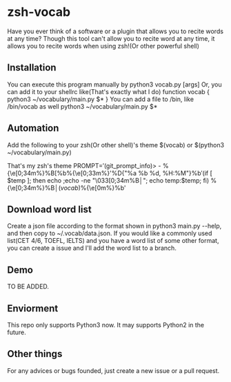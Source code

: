 # zsh-vocab

Have you ever think of a software or a plugin that allows you to recite words at any time?
Though this tool can't allow you to recite word at any time, it allows you to recite words when using zsh!(Or other powerful shell)

## Installation

You can execute this program manually by
    python3 vocab.py [args]
Or, you can add it to your shellrc like(That's exactly what I do)
    function vocab {
        python3 ~/vocabulary/main.py $*
    }
You can add a file to /bin, like /bin/vocab as well
    python3 ~/vocabulary/main.py $*

## Automation
Add the following to your zsh(Or other shell)'s theme
    $(vocab)
or
    $(python3 ~/vocabulary/main.py)

That's my zsh's theme
    PROMPT=$'%{\e[0;34m%}%B┌─[%b%{\e[0m%}%{\e[1;32m%}%n%{\e[1;30m%}@%{\e[0m%}%{\e[0;36m%}%m%{\e[0;34m%}%B]%b%{\e[0m%} - <$(git_prompt_info)> - %{\e[0;34m%}%B[%b%{\e[0;33m%}'%D{"%a %b %d, %H:%M"}%b$'%{\e[0;34m%}%B]%b%{\e[0m%}$(if [ $temp ]; then echo ;echo -ne "\033[0;34m%B│"; echo temp:$temp; fi)
    %{\e[0;34m%}%B│$(vocab)
    %{\e[0;34m%}%B└─%b%{\e[0;34m%}%B[%b%{\e[1;37m%}%~%b%{\e[0;34m%}%B] %{\e[1;35m%}$%{\e[0m%}%b'

## Download word list
Create a json file according to the format shown in python3 main.py --help, and then copy to ~/.vocab/data.json.
If you would like a commonly used list(CET 4/6, TOEFL, IELTS) and you have a word list of some other format, you can create a issue and I'll add the word list to a branch.

## Demo
TO BE ADDED.

## Enviorment
This repo only supports Python3 now. It may supports Python2 in the future.

## Other things
For any advices or bugs founded, just create a new issue or a pull request.

